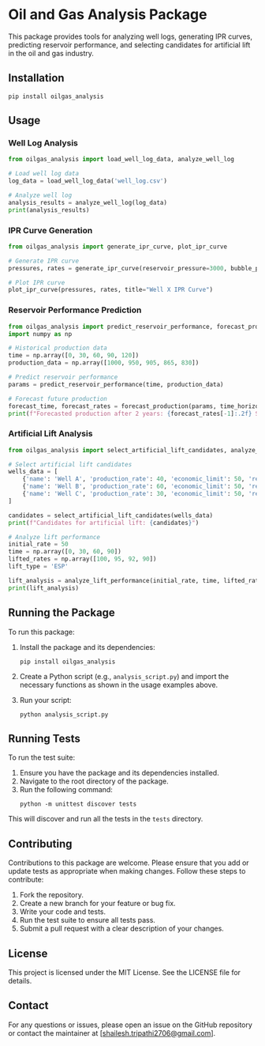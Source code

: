# Oil and Gas Analysis Package

This package provides tools for analyzing well logs, generating IPR curves, predicting reservoir performance, and selecting candidates for artificial lift in the oil and gas industry.

## Installation

```
pip install oilgas_analysis
```

## Usage

### Well Log Analysis

```python
from oilgas_analysis import load_well_log_data, analyze_well_log

# Load well log data
log_data = load_well_log_data('well_log.csv')

# Analyze well log
analysis_results = analyze_well_log(log_data)
print(analysis_results)
```

### IPR Curve Generation

```python
from oilgas_analysis import generate_ipr_curve, plot_ipr_curve

# Generate IPR curve
pressures, rates = generate_ipr_curve(reservoir_pressure=3000, bubble_point_pressure=2500, productivity_index=2.5, water_cut=0.2)

# Plot IPR curve
plot_ipr_curve(pressures, rates, title="Well X IPR Curve")
```

### Reservoir Performance Prediction

```python
from oilgas_analysis import predict_reservoir_performance, forecast_production
import numpy as np

# Historical production data
time = np.array([0, 30, 60, 90, 120])
production_data = np.array([1000, 950, 905, 865, 830])

# Predict reservoir performance
params = predict_reservoir_performance(time, production_data)

# Forecast future production
forecast_time, forecast_rates = forecast_production(params, time_horizon=24)
print(f"Forecasted production after 2 years: {forecast_rates[-1]:.2f} STB/day")
```

### Artificial Lift Analysis

```python
from oilgas_analysis import select_artificial_lift_candidates, analyze_lift_performance

# Select artificial lift candidates
wells_data = [
    {'name': 'Well A', 'production_rate': 40, 'economic_limit': 50, 'reservoir_pressure': 2000, 'bottomhole_pressure': 1000, 'water_cut': 0.3},
    {'name': 'Well B', 'production_rate': 60, 'economic_limit': 50, 'reservoir_pressure': 1800, 'bottomhole_pressure': 1200, 'water_cut': 0.5},
    {'name': 'Well C', 'production_rate': 30, 'economic_limit': 50, 'reservoir_pressure': 2200, 'bottomhole_pressure': 1100, 'water_cut': 0.8}
]

candidates = select_artificial_lift_candidates(wells_data)
print(f"Candidates for artificial lift: {candidates}")

# Analyze lift performance
initial_rate = 50
time = np.array([0, 30, 60, 90])
lifted_rates = np.array([100, 95, 92, 90])
lift_type = 'ESP'

lift_analysis = analyze_lift_performance(initial_rate, time, lifted_rates, lift_type)
print(lift_analysis)
```

## Running the Package

To run this package:

1. Install the package and its dependencies:
   ```
   pip install oilgas_analysis
   ```

2. Create a Python script (e.g., `analysis_script.py`) and import the necessary functions as shown in the usage examples above.

3. Run your script:
   ```
   python analysis_script.py
   ```

## Running Tests

To run the test suite:

1. Ensure you have the package and its dependencies installed.
2. Navigate to the root directory of the package.
3. Run the following command:
   ```
   python -m unittest discover tests
   ```

This will discover and run all the tests in the `tests` directory.

## Contributing

Contributions to this package are welcome. Please ensure that you add or update tests as appropriate when making changes. Follow these steps to contribute:

1. Fork the repository.
2. Create a new branch for your feature or bug fix.
3. Write your code and tests.
4. Run the test suite to ensure all tests pass.
5. Submit a pull request with a clear description of your changes.

## License

This project is licensed under the MIT License. See the LICENSE file for details.

## Contact

For any questions or issues, please open an issue on the GitHub repository or contact the maintainer at [shailesh.tripathi2706@gmail.com].